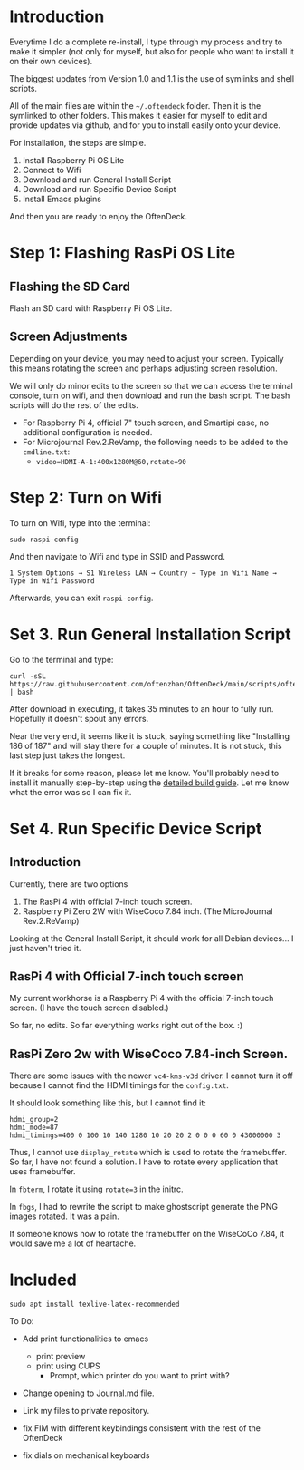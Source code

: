 # Introduction

Everytime I do a complete re-install, I type through my process and try to make it simpler (not only for myself, but also for people who want to install it on their own devices).

The biggest updates from Version 1.0 and 1.1 is the use of symlinks and shell scripts.

All of the main files are within the `~/.oftendeck` folder. Then it is the symlinked to other folders. This makes it easier for myself to edit and provide updates via github, and for you to install easily onto your device.

For installation, the steps are simple.
1. Install Raspberry Pi OS Lite
2. Connect to Wifi
3. Download and run General Install Script
4. Download and run Specific Device Script
5. Install Emacs plugins

And then you are ready to enjoy the OftenDeck. 

# Step 1: Flashing RasPi OS Lite

## Flashing the SD Card

Flash an SD card with Raspberry Pi OS Lite. 

## Screen Adjustments

Depending on your device, you may need to adjust your screen. Typically this means rotating the screen and perhaps adjusting screen resolution. 

We will only do minor edits to the screen so that we can access the terminal console, turn on wifi, and then download and run the bash script. The bash scripts will do the rest of the edits.

- For Raspberry Pi 4, official 7" touch screen, and Smartipi case, no additional configuration is needed.
- For Microjournal Rev.2.ReVamp, the following needs to be added to the `cmdline.txt`:
   - `video=HDMI-A-1:400x1280M@60,rotate=90 
`
# Step 2: Turn on Wifi

To turn on Wifi, type into the terminal:

```
sudo raspi-config
```

And then navigate to Wifi and type in SSID and Password.

```
1 System Options → S1 Wireless LAN → Country → Type in Wifi Name → Type in Wifi Password
```

Afterwards, you can exit `raspi-config`.

# Set 3. Run General Installation Script

Go to the terminal and type:

```
curl -sSL https://raw.githubusercontent.com/oftenzhan/OftenDeck/main/scripts/oftendeck_scratchbuild.sh | bash
```

After download in executing, it takes 35 minutes to an hour to fully run. Hopefully it doesn't spout any errors. 

Near the very end, it seems like it is stuck, saying something like "Installing 186 of 187" and will stay there for a couple of minutes. It is not stuck, this last step just takes the longest.

If it breaks for some reason, please let me know. You'll probably need to install it manually step-by-step using the [detailed build guide](detailed_build.md). Let me know what the error was so I can fix it.


# Set 4. Run Specific Device Script

## Introduction

Currently, there are two options
1. The RasPi 4 with official 7-inch touch screen.
2. Raspberry Pi Zero 2W with WiseCoco 7.84 inch. (The MicroJournal Rev.2.ReVamp)

Looking at the General Install Script, it should work for all Debian devices... I just haven't tried it. 


## RasPi 4 with Official 7-inch touch screen

My current workhorse is a Raspberry Pi 4 with the official 7-inch touch screen. (I have the touch screen disabled.)

So far, no edits. So far everything works right out of the box. :)

## RasPi Zero 2w with WiseCoco 7.84-inch Screen.

There are some issues with the newer `vc4-kms-v3d` driver. I cannot turn it off because I cannot find the HDMI timings for the `config.txt`. 

It should look something like this, but I cannot find it:

```
hdmi_group=2
hdmi_mode=87
hdmi_timings=400 0 100 10 140 1280 10 20 20 2 0 0 0 60 0 43000000 3
```

Thus, I cannot use `display_rotate` which is used to rotate the framebuffer. So far, I have not found a solution. I have to rotate every application that uses framebuffer.

In `fbterm`, I rotate it using `rotate=3` in the initrc.

In `fbgs`, I had to rewrite the script to make ghostscript generate the PNG images rotated. It was a pain.

If someone knows how to rotate the framebuffer on the WiseCoCo 7.84, it would save me a lot of heartache.


# Included

```
sudo apt install texlive-latex-recommended
```
To Do:
- Add print functionalities to emacs
   - print preview
   - print using CUPS
      - Prompt, which printer do you want to print with?

- Change opening to Journal.md file.
- Link my files to private repository.
- fix FIM with different keybindings consistent with the rest of the OftenDeck
- fix dials on mechanical keyboards





